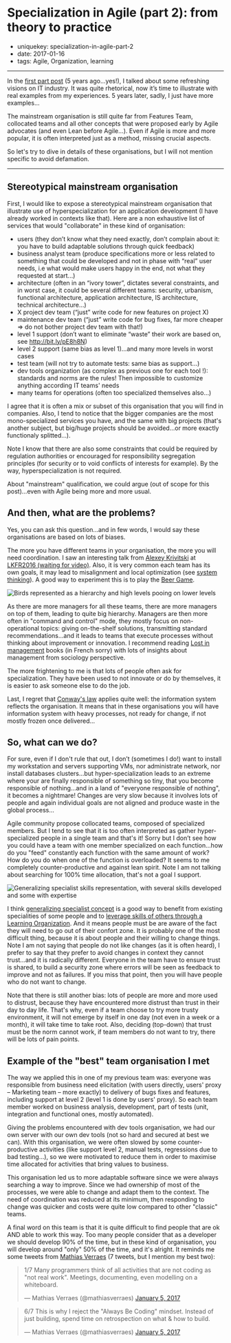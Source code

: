 Specialization in Agile (part 2): from theory to practice 
=========================================================

- uniquekey: specialization-in-agile-part-2
- date: 2017-01-16
- tags: Agile, Organization, learning

--------------

In the [first part post](/en/blog/2011/10-specialization-in-agile) (5 years ago...yes!), I talked about some refreshing visions on IT industry. It was quite rhetorical, now it’s time to illustrate with real examples from my experiences. 5 years later, sadly, I just have more examples...

The mainstream organisation is still quite far from Features Team, collocated teams and all other concepts that were proposed early by Agile advocates (and even Lean before Agile...). Even if Agile is more and more popular, it is often interpreted just as a method, missing crucial aspects.

So let's try to dive in details of these organisations, but I will not mention specific to avoid defamation.

--------------

## Stereotypical mainstream organisation

First, I would like to expose a stereotypical mainstream organisation that illustrate use of hyperspecialization for an application development (I have already worked in contexts like that). Here are a non exhaustive list of services that would "collaborate" in these kind of organisation:

* users (they don’t know what they need exactly, don’t complain about it: you have to build adaptable solutions through quick feedback)
* business analyst team (produce specifications more or less related to something that could be developed and not in phase with “real” user needs, i.e what would make users happy in the end, not what they requested at start...)
* architecture (often in an “ivory tower”, dictates several constraints, and in worst case, it could be several different teams: security, urbanism, functional architecture, application architecture, IS architecture, technical architecture…)
* X project dev team (“just” write code for new features on project X)
* maintenance dev team (“just” write code for bug fixes, far more cheaper => do not bother project dev team with that!)
* level 1 support (don’t want to eliminate “waste” their work are based on, see http://bit.ly/pE8h8N)
* level 2 support (same bias as level 1)…and many more levels in worst cases
* test team (will not try to automate tests: same bias as support…)
* dev tools organization (as complex as previous one for each tool !): standards and norms are the rules! Then impossible to customize anything according IT teams' needs
* many teams for operations (often too specialized themselves also…)

I agree that it is often a mix or subset of this organisation that you will find in companies. Also, I tend to notice that the bigger companies are the most mono-specialized services you have, and the same with big projects (that's another subject, but big/huge projects should be avoided...or more exactly functionaly splitted...).

Note I know that there are also some constraints that could be required by regulation authorities or encouraged for responsibility segregation principles (for security or to void conflicts of interests for example). By the way, hyperspecialization is not required.

About "mainstream" qualification, we could argue (out of scope for this post)...even with Agile being more and more usual.

## And then, what are the problems?

Yes, you can ask this question...and in few words, I would say these organisations are based on lots of biases.

The more you have different teams in your organisation, the more you will need coordination. I saw an interesting talk from [Alexey Krivitski](https://twitter.com/alexeykri) at [LKFR2016 (waiting for video)](http://2016.leankanban.fr/sessions/complexity-of-organizational-design-and-its-effects-on-scaling-agility/). Also, it is very common each team has its own goals, it may lead to misalignment and local optimization (see [system thinking](https://en.wikipedia.org/wiki/Systems_thinking)). A good way to experiment this is to play the [Beer Game](http://www.beergame.org/the-game).

<img alt="Birds represented as a hierarchy and high levels pooing on lower levels" src="/images/birds.jpg" class="img-float-right"/>

As there are more managers for all these teams, there are more managers on top of them, leading to quite big hierarchy. Managers are then more often in "command and control" mode, they mostly focus on non-operational topics: giving on-the-shelf solutions, transmitting standard recommendations...and it leads to teams that execute processes without thinking about improvement or innovation. I recommend reading [Lost in management](http://www.francoisdupuy.com/) books (in French sorry) with lots of insights about management from sociology perspective.

The more frightening to me is that lots of people often ask for specialization. They have been used to not innovate or do by themselves, it is easier to ask someone else to do the job.

Last, I regret that [Conway's law](https://en.wikipedia.org/wiki/Conway's_law) applies quite well: the information system reflects the organisation. It means that in these organisations you will have information system with heavy processes, not ready for change, if not mostly frozen once delivered...

## So, what can we do?

For sure, even if I don't rule that out, I don’t (sometimes I do!) want to install my workstation and servers supporting VMs, nor administrate network, nor install databases clusters...but hyper-specialization leads to an extreme where your are finally responsible of something so tiny, that you become responsible of nothing...and in a land of "everyone responsible of nothing", it becomes a nightmare! Changes are very slow because it involves lots of people and again individual goals are not aligned and produce waste in the global process...

Agile community propose collocated teams, composed of specialized members. But I tend to see that it is too often interpreted as gather hyper-specialized people in a single team and that's it! Sorry but I don’t see how you could have a team with one member specialized on each function...how do you "feed" constantly each function with the same amount of work? How do you do when one of the function is overloaded? It seems to me completely counter-productive and against lean spirit. Note I am not talking about searching for 100% time allocation, that's not a goal I support.

<img alt="Generalizing specialist skills representation, with several skills developed and some with expertise" src="/images/GeneralizingSpecialist.png" class="img-full-width"/>

I think [generalizing specialist concept](http://bit.ly/9AOqRL) is a good way to benefit from existing specialities of some people and to [leverage skills of others through a Learning Organization](http://en.wikipedia.org/wiki/Learning_organization). And it means people must be are aware of the fact they will need to go out of their confort zone. It is probably one of the most difficult thing, because it is about people and their willing to change things. Note I am not saying that people do not like changes (as it is often heard), I prefer to say that they prefer to avoid changes in context they cannot trust...and it is radically different. Everyone in the team have to ensure trust is shared, to build a security zone where errors will be seen as feedback to improve and not as failures. If you miss that point, then you will have people who do not want to change.

Note that there is still another bias: lots of people are more and more used to distrust, because they have encountered more distrust than trust in their day to day life. That's why, even if a team choose to try more trusty environment, it will not emerge by itself in one day (not even in a week or a month), it will take time to take root. Also, deciding (top-down) that trust must be the norm cannot work, if team members do not want to try, there will be lots of pain points.

## Example of the "best" team organisation I met

The way we applied this in one of my previous team was: everyone was responsible from business need elicitation (with users directly, users' proxy – Marketing team – more exactly) to delivery of bugs fixes and features, including support at level 2 (level 1 is done by users' proxy). So each team member worked on business analysis, development, part of tests (unit, integration and functional ones, mostly automated).

Giving the problems encountered with dev tools organisation, we had our own server with our own dev tools (not so hard and secured at best we can). With this organisation, we were often slowed by some counter-productive activities (like support level 2, manual tests, regressions due to bad testing...), so we were motivated to reduce them in order to maximise time allocated for activities that bring values to business.

This organisation led us to more adaptable software since we were always searching a way to improve. Since we had ownership of most of the processes, we were able to change and adapt them to the context. The need of coordination was reduced at its minimum, then responding to change was quicker and costs were quite low compared to other "classic" teams.

A final word on this team is that it is quite difficult to find people that are ok AND able to work this way. Too many people consider that as a developer we should develop 90% of the time, but in these kind of organisation, you will develop around "only" 50% of the time, and it's alright. It reminds me some tweets from [Mathias Verraes](https://twitter.com/mathiasverraes) (7 tweets, but I mention my best two):

<blockquote class="twitter-tweet" data-lang="en"><p lang="en" dir="ltr">1/7 Many programmers think of all activities that are not coding as &quot;not real work&quot;. Meetings, documenting, even modelling on a whiteboard.</p>&mdash; Mathias Verraes (@mathiasverraes) <a href="https://twitter.com/mathiasverraes/status/817097898240471040">January 5, 2017</a></blockquote>

<blockquote class="twitter-tweet" data-lang="en"><p lang="en" dir="ltr">6/7 This is why I reject the &quot;Always Be Coding&quot; mindset. Instead of just building, spend time on retrospection on what &amp; how to build.</p>&mdash; Mathias Verraes (@mathiasverraes) <a href="https://twitter.com/mathiasverraes/status/817098265011376128">January 5, 2017</a></blockquote>
